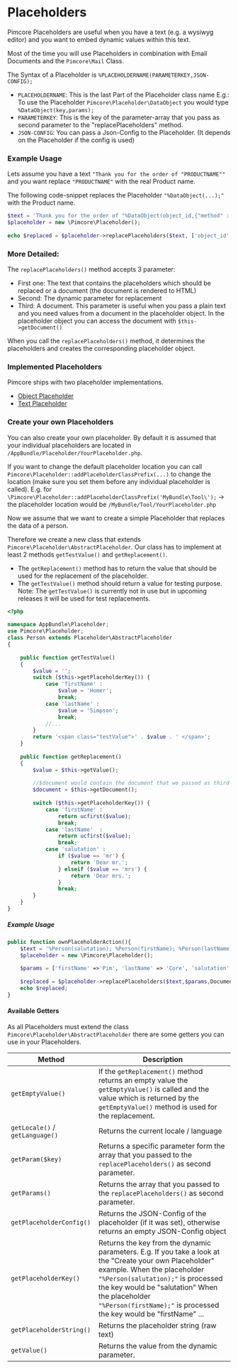 # Placeholders

Pimcore Placeholders are useful when you have a text (e.g. a wysiwyg editor) and you want to embed 
dynamic values within this text.

Most of the time you will use Placeholders in combination with Email Documents and the `Pimcore\Mail`
Class.

The Syntax of a Placeholder is `%PLACEHOLDERNAME(PARAMETERKEY,JSON-CONFIG);`

* `PLACEHOLDERNAME`: This is the last Part of the Placeholder class name 
E.g.: To use the Placeholder `Pimcore\Placeholder\DataObject` you would type `%DataObject(key,params);`
* `PARAMETERKEY`: This is the key of the parameter-array that you pass as second parameter to the 
"replacePlaceholders" method.
* `JSON-CONFIG`: You can pass a Json-Config to the Placeholder. (It depends on the Placeholder if the 
config is used)


### Example Usage
Lets assume you have a text `"Thank you for the order of "PRODUCTNAME""` and you want replace 
`"PRODUCTNAME"` with the real Product name.

The following code-snippet replaces the Placeholder `"%DataObject(...);"` with the Product name.

```php
$text = 'Thank you for the order of "%DataObject(object_id,{"method" : "getName"});"';
$placeholder = new \Pimcore\Placeholder();
 
echo $replaced = $placeholder->replacePlaceholders($text, ['object_id' => 73613, 'locale' => 'de_DE']);
```

### More Detailed:
The `replacePlaceholders()` method accepts 3 parameter:
* First one: The text that contains the placeholders which should be replaced or a document 
(the document is rendered to HTML)
* Second: The dynamic parameter for replacement
* Third: A document. This parameter is useful when you pass a plain text and you need values from a 
document in the placeholder object. In the placeholder object you can access the document with 
`$this->getDocument()`

When you call the `replacePlaceholders()` method, it determines the placeholders and creates the 
corresponding placeholder object.


### Implemented Placeholders
Pimcore ships with two placeholder implementations. 
* [Object Placeholder](./01_Object_Placeholder.md)
* [Text Placeholder](./02_Text_Placeholder.md)


### Create your own Placeholders

You can also create your own placeholder. By default it is assumed that your individual placeholders 
are located in `/AppBundle/Placeholder/YourPlaceholder.php`.

If you want to change the default placeholder location you can call 
`Pimcore\Placeholder::addPlaceholderClassPrefix(...)` to change the location (make sure you set them 
before any individual placeholder is called).
E.g. for `\Pimcore\Placeholder::addPlaceholderClassPrefix('MyBundle\Tool\');` -> the placeholder location 
would be `/MyBundle/Tool/YourPlaceholder.php`

Now we assume that we want to create a simple Placeholder that replaces the data of a person.

Therefore we create a new class that extends `Pimcore\Placeholder\AbstractPlaceholder`. Our class has 
to implement at least 2 methods `getTestValue()` and `getReplacement()`.

* The `getReplacement()` method has to return the value that should be used for the replacement of 
the placeholder.
* The `getTestValue()` method should return a value for testing purpose. 
Note: The `getTestValue()` is currently not in use but in upcoming releases it will be used for test 
replacements.

```php
<?php
  
namespace AppBundle\Placeholder;
use Pimcore\Placeholder;
class Person extends Placeholder\AbstractPlaceholder
{
 
    public function getTestValue()
    {
        $value = '';
        switch ($this->getPlaceholderKey()) {
            case 'firstName' :
                $value = 'Homer';
                break;
            case 'lastName' :
                $value = 'Simpson';
                break;
            //...
        }
        return '<span class="testValue">' . $value . ' </span>';
    }
 
    public function getReplacement()
    {
        $value = $this->getValue();
 
        //$document would contain the document that we passed as third parameter to the replacePlaceholders() method
        $document = $this->getDocument();
 
        switch ($this->getPlaceholderKey()) {
            case 'firstName' :
                return ucfirst($value);
                break;
            case 'lastName'  :
                return ucfirst($value);
                break;
            case 'salutation' :
                if ($value == 'mr') {
                    return 'Dear mr.';
                } elseif ($value == 'mrs') {
                    return 'Dear mrs.';
                }
                break;
        }
    }
}
```

##### Example Usage

```php
public function ownPlaceholderAction(){
    $text = '%Person(salutation); %Person(firstName); %Person(lastName); thank you for your order.';
    $placeholder = new \Pimcore\Placeholder();
 
    $params = ['firstName' =>'Pim', 'lastName' => 'Core', 'salutation' => 'mr'];
 
    $replaced = $placeholder->replacePlaceholders($text,$params,Document::getById(1));
    echo $replaced;
}
```

#### Available Getters
As all Placeholders must extend the class `Pimcore\Placeholder\AbstractPlaceholder` there are some getters you can use in 
your Placeholders.

| Method | Description |
| ------ | ----------- |
| `getEmptyValue()` | If the `getReplacement()` method returns an empty value the `getEmptyValue()` is called and the value which is returned by the `getEmptyValue()` method is used for the replacement. |
| `getLocale()` / `getLanguage()` | Returns the current locale / language |
| `getParam($key)` | Returns a specific parameter form the array that you passed to the `replacePlaceholders()` as second parameter. |
| `getParams()` | Returns the array that you passed to the `replacePlaceholders()` as second parameter. |
| `getPlaceholderConfig()` | Returns the JSON-Config of the placeholder (if it was set), otherwise returns an empty JSON-Config object |
| `getPlaceholderKey()` | Returns the key from the dynamic parameters. E.g. If you take a look at the "Create your own Placeholder" example. When the placeholder `"%Person(salutation);"` is processed the key would be "salutation" When the placeholder `"%Person(firstName);"` is processed the key would be "firstName" ... |
| `getPlaceholderString()` | Returns the placeholder string (raw text) |
| `getValue()` | Returns the value from the dynamic parameter. |
